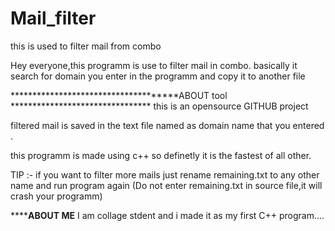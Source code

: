 # Mail_filter
this is used to filter mail from combo

Hey everyone,this programm is use to filter mail in combo. basically it search for domain you enter in the programm and copy it to another file

*************************************ABOUT tool ********************************
this is an opensource GITHUB project

filtered mail is saved in the text file named as domain name that you entered .

this programm is made using c++ so definetly it is the fastest of all other.


TIP :- if you want to filter more mails just rename remaining.txt to any other name and run program again (Do not enter remaining.txt in source file,it will crash your programm)

**********************************ABOUT ME******************************
I am collage stdent and i made it as my first C++ program....
